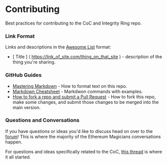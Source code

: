 # Contributing

Best practices for contributing to the CoC and Integrity Ring repo. 

### Link Format

Links and descriptions in the [Awesome List](https://github.com/sindresorhus/awesome) format:

- [ Title ] ( https://link_of_site.com/thing_on_that_site ) - description of the thing you're sharing.

### GitHub Guides
- [Mastering Markdown](https://guides.github.com/features/mastering-markdown/) - How to format text on this repo.
- [Markdown Cheatsheet](https://github.com/adam-p/markdown-here/wiki/Markdown-Cheatsheet) - Markdwon commands with examples.
- [How to fork a repo and submit a Pull Request](https://guides.github.com/activities/forking/) - How to fork this repo, make some changes, and submit those changes to be merged into the main version.

### Questions and Conversations

If you have questions or ideas you'd like to discuss head on over to the [forum](https://ethereum-magicians.org/)! This is where the majority of the Ethereum Magicians conversations happen. 

For questions and ideas specifically related to the CoC, [this thread](https://ethereum-magicians.org/t/ethmagicians-council-of-prague-integrity-ring-community-code-of-conduct/2836) is where it all started.




